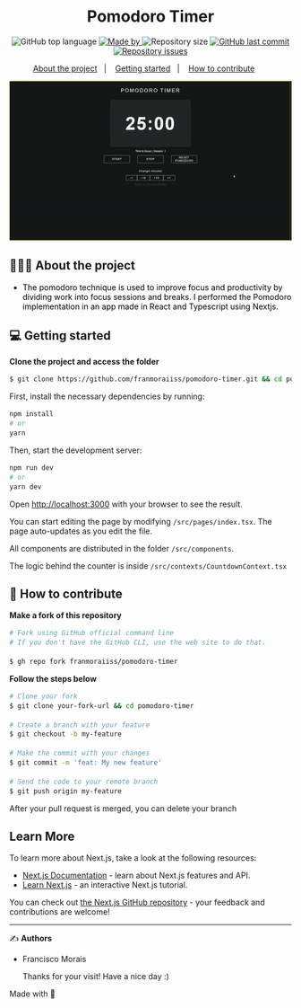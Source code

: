 <h1 align="center">Pomodoro Timer</h1>

<p align="center">
  <img alt="GitHub top language" src="https://img.shields.io/github/languages/top/franmoraiiss/pomodoro-timer">

  <a href="https://www.linkedin.com/in/franmorais/">
    <img alt="Made by" src="https://img.shields.io/badge/made%20by-Francisco%20Morais-gree">
  </a>
  
  <img alt="Repository size" src="https://img.shields.io/github/repo-size/franmoraiiss/pomodoro-timer">
  
  <a href="https://github.com/franmoraiiss/pomodoro-timer/commits/master">
    <img alt="GitHub last commit" src="https://img.shields.io/github/last-commit/franmoraiiss/pomodoro-timer">
  </a>
  
  <a href="https://github.com/franmoraiiss/pomodoro-timer/issues">
    <img alt="Repository issues" src="https://img.shields.io/github/issues/franmoraiiss/pomodoro-timer">
  </a>
</p>

<p align="center">
  <a href="#-about-the-project">About the project</a>&nbsp;&nbsp;&nbsp;|&nbsp;&nbsp;&nbsp;
  <a href="#-getting-started">Getting started</a>&nbsp;&nbsp;&nbsp;|&nbsp;&nbsp;&nbsp;
  <a href="#-how-to-contribute">How to contribute</a>&nbsp;&nbsp;&nbsp;&nbsp;&nbsp;&nbsp;
</p>

<p align="center">
  <img src="./screenshot.gif">
</p>

## 👨🏻‍💻 About the project

-  <p style="color: black;">The pomodoro technique is used to improve focus and productivity by dividing work into focus sessions and breaks. 
   I performed the Pomodoro implementation in an app made in React and Typescript using Nextjs.</p>

## 💻 Getting started

**Clone the project and access the folder**

```bash
$ git clone https://github.com/franmoraiiss/pomodoro-timer.git && cd pomodoro-timer
```

First, install the necessary dependencies by running:

```bash
npm install
# or
yarn
```

Then, start the development server:

```bash
npm run dev
# or
yarn dev
```

Open [http://localhost:3000](http://localhost:3000) with your browser to see the result.

You can start editing the page by modifying `/src/pages/index.tsx`. The page auto-updates as you edit the file.

All components are distributed in the folder `/src/components`.

The logic behind the counter is inside `/src/contexts/CountdownContext.tsx`

## 🤔 How to contribute

**Make a fork of this repository**

```bash
# Fork using GitHub official command line
# If you don't have the GitHub CLI, use the web site to do that.

$ gh repo fork franmoraiiss/pomodoro-timer
```

**Follow the steps below**

```bash
# Clone your fork
$ git clone your-fork-url && cd pomodoro-timer

# Create a branch with your feature
$ git checkout -b my-feature

# Make the commit with your changes
$ git commit -m 'feat: My new feature'

# Send the code to your remote branch
$ git push origin my-feature
```

After your pull request is merged, you can delete your branch

## Learn More

To learn more about Next.js, take a look at the following resources:

-  [Next.js Documentation](https://nextjs.org/docs) - learn about Next.js features and API.
-  [Learn Next.js](https://nextjs.org/learn) - an interactive Next.js tutorial.

You can check out [the Next.js GitHub repository](https://github.com/vercel/next.js/) - your feedback and contributions are welcome!

---

✍️ **Authors**

-  <p>Francisco Morais</p>
   Thanks for your visit! Have a nice day :)

Made with 💜
